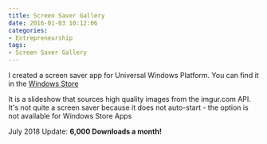 ```yaml
---
title: Screen Saver Gallery
date: 2016-01-03 10:12:06
categories:
- Entrepreneurship
tags:
- Screen Saver Gallery
---
```


I created a screen saver app for Universal Windows Platform. You can find it in the [Windows Store](https://www.microsoft.com/en-us/store/apps/screen-saver-gallery/9nblggh5j8tx "Screen Saver Gallery Download Link")

It is a slideshow that sources high quality images from the imgur.com API. It's not quite a screen saver because it does not auto-start - the option is not available for Windows Store Apps

July 2018 Update: __6,000 Downloads a month!__